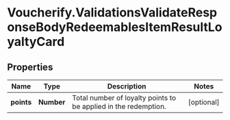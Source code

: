 # Voucherify.ValidationsValidateResponseBodyRedeemablesItemResultLoyaltyCard

## Properties

Name | Type | Description | Notes
------------ | ------------- | ------------- | -------------
**points** | **Number** | Total number of loyalty points to be applied in the redemption. | [optional] 


